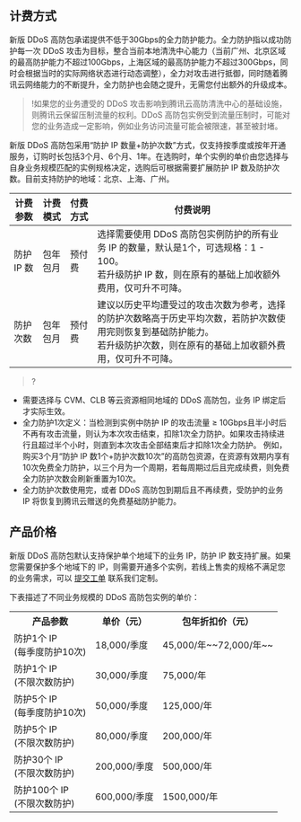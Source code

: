 ## 计费方式

新版 DDoS 高防包承诺提供不低于30Gbps的全力防护能力。全力防护指以成功防护每一次 DDoS 攻击为目标，整合当前本地清洗中心能力（当前广州、北京区域的最高防护能力不超过100Gbps，上海区域的最高防护能力不超过300Gbps，同时会根据当时的实际网络状态进行动态调整），全力对攻击进行抵御，同时随着腾讯云网络能力的不断提升，全力防护也会随之提升，无需您付出额外的升级成本。

>!如果您的业务遭受的 DDoS 攻击影响到腾讯云高防清洗中心的基础设施，则腾讯云保留压制流量的权利。DDoS 高防包实例受到流量压制时，可能对您的业务造成一定影响，例如业务访问流量可能会被限速，甚至被封堵。

新版 DDoS 高防包采用“防护 IP 数量+防护次数”方式，仅支持按季度或按年开通服务，订购时长包括3个月、6个月、1年。在选购时，单个实例的单价由您选择与自身业务规模匹配的实例规格决定，选购后可根据需要扩展防护 IP 数及防护次数。目前支持防护的地域：北京、上海、广州。


| 计费参数      | 计费模式  | 付费方式 | 付费说明                                                       |
| ------------ | ------------ | -------- | ------------------------------------------------------------ |
| 防护 IP 数 | 包年包月 | 预付费   | 选择需要使用 DDoS 高防包实例防护的所有业务 IP 的数量，默认是1个，可选规格：1 - 100。</br>若升级防护 IP 数，则在原有的基础上加收额外费用，仅可升不可降。 |
| 防护次数 | 包年包月 | 预付费   | 建议以历史平均遭受过的攻击次数为参考，选择的防护次数略高于历史平均次数，若防护次数使用完则恢复到基础防护能力。</br>若升级防护次数，则在原有的基础上加收额外费用，仅可升不可降。 |

>?
- 需要选择与 CVM、CLB 等云资源相同地域的 DDoS 高防包，业务 IP 绑定后才实际生效。
- 全力防护1次定义：当检测到实例中防护 IP 的攻击流量 ≥ 10Gbps且半小时后不再有攻击流量，则认为本次攻击结束，扣除1次全力防护。如果攻击持续进行且超过半个小时，则直到本次攻击全部结束后才扣除1次全力防护。
例如，购买3个月“防护 IP 数1个+防护次数10次”的高防包资源，在资源有效期内享有10次免费全力防护，以三个月为一个周期，若每周期过后且完成续费，则免费全力防护次数会刷新重置为10次。
- 全力防护次数使用完，或者 DDoS 高防包到期后且不再续费，受防护的业务 IP 将恢复到腾讯云赠送的免费基础防护能力。


## 产品价格

新版 DDoS 高防包默认支持保护单个地域下的业务 IP，防护 IP 数支持扩展。如果您需要保护多个地域下的 IP，则需要开通多个实例，若线上售卖的规格不满足您的业务需求，可以 [提交工单](https://console.cloud.tencent.com/workorder/category) 联系我们定制。

下表描述了不同业务规模的 DDoS 高防包实例的单价：
<table>
    <tr>
         <th>产品参数</th>  
         <th>单价（元）</th>  
         <th>包年折扣价（元）</th>  
     </tr>
	 <tr>
         <td>防护1个 IP</br>(每季度防护10次)</td>  
         <td>18,000/季度</td>  
         <td>45,000/年~~72,000/年~~</td>  
		</tr> 
	 <tr>
         <td>防护1个 IP</br>(不限次数防护)</td>  
         <td>30,000/季度</td>  
		  <td>75,000/年</td>
     </tr>
	 <tr>
         <td>防护5个 IP</br>(每季度防护10次)</td>  
         <td>50,000/季度</td>  
         <td>125,000/年</td>
     </tr>
	 <tr>
         <td>防护5个 IP</br>(不限次数防护)</td>  
         <td>80,000/季度</td>  
         <td>200,000/年</td>
     </tr>
	 <tr>
         <td>防护30个 IP</br>(不限次数防护)</td>  
         <td>200,000/季度</td>  
         <td>500,000/年</td>  
     </tr> 
	 <tr>
         <td>防护100个 IP</br>(不限次数防护)</td>  
		 <td>600,000/季度</td>
		 <td>1500,000/年</td>
     </tr>
</table>

<span id="txfh"></span>


